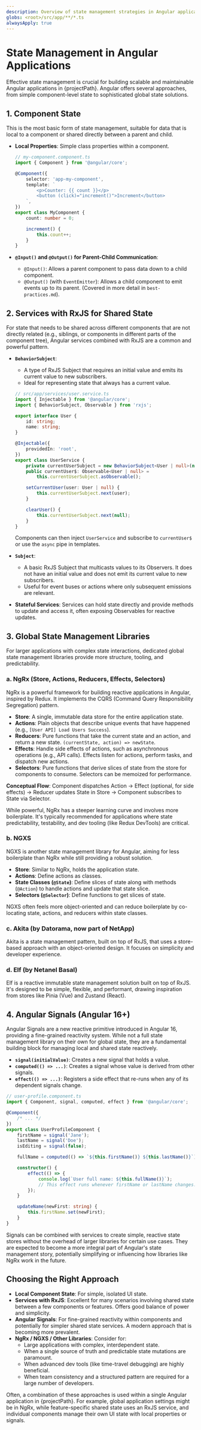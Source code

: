 ```yaml
---
description: Overview of state management strategies in Angular applications.
globs: <root>/src/app/**/*.ts
alwaysApply: true
---
```


# State Management in Angular Applications

Effective state management is crucial for building scalable and maintainable Angular applications in {projectPath}. Angular offers several approaches, from simple component-level state to sophisticated global state solutions.

## 1. Component State

This is the most basic form of state management, suitable for data that is local to a component or shared directly between a parent and child.

-   **Local Properties**: Simple class properties within a component.

    ```typescript
    // my-component.component.ts
    import { Component } from '@angular/core';

    @Component({
    	selector: 'app-my-component',
    	template: `
    		<p>Counter: {{ count }}</p>
    		<button (click)="increment()">Increment</button>
    	`,
    })
    export class MyComponent {
    	count: number = 0;

    	increment() {
    		this.count++;
    	}
    }
    ```

-   **`@Input()` and `@Output()` for Parent-Child Communication**:
    -   `@Input()`: Allows a parent component to pass data down to a child component.
    -   `@Output()` (with `EventEmitter`): Allows a child component to emit events up to its parent.
        (Covered in more detail in `best-practices.md`).

## 2. Services with RxJS for Shared State

For state that needs to be shared across different components that are not directly related (e.g., siblings, or components in different parts of the component tree), Angular services combined with RxJS are a common and powerful pattern.

-   **`BehaviorSubject`**:

    -   A type of RxJS Subject that requires an initial value and emits its current value to new subscribers.
    -   Ideal for representing state that always has a current value.

    ```typescript
    // src/app/services/user.service.ts
    import { Injectable } from '@angular/core';
    import { BehaviorSubject, Observable } from 'rxjs';

    export interface User {
    	id: string;
    	name: string;
    }

    @Injectable({
    	providedIn: 'root',
    })
    export class UserService {
    	private currentUserSubject = new BehaviorSubject<User | null>(null);
    	public currentUser$: Observable<User | null> =
    		this.currentUserSubject.asObservable();

    	setCurrentUser(user: User | null) {
    		this.currentUserSubject.next(user);
    	}

    	clearUser() {
    		this.currentUserSubject.next(null);
    	}
    }
    ```

    Components can then inject `UserService` and subscribe to `currentUser$` or use the `async` pipe in templates.

-   **`Subject`**:

    -   A basic RxJS Subject that multicasts values to its Observers. It does not have an initial value and does not emit its current value to new subscribers.
    -   Useful for event buses or actions where only subsequent emissions are relevant.

-   **Stateful Services**: Services can hold state directly and provide methods to update and access it, often exposing Observables for reactive updates.

## 3. Global State Management Libraries

For larger applications with complex state interactions, dedicated global state management libraries provide more structure, tooling, and predictability.

### a. NgRx (Store, Actions, Reducers, Effects, Selectors)

NgRx is a powerful framework for building reactive applications in Angular, inspired by Redux. It implements the CQRS (Command Query Responsibility Segregation) pattern.

-   **Store**: A single, immutable data store for the entire application state.
-   **Actions**: Plain objects that describe unique events that have happened (e.g., `[User API] Load Users Success`).
-   **Reducers**: Pure functions that take the current state and an action, and return a new state. `(currentState, action) => newState`.
-   **Effects**: Handle side effects of actions, such as asynchronous operations (e.g., API calls). Effects listen for actions, perform tasks, and dispatch new actions.
-   **Selectors**: Pure functions that derive slices of state from the store for components to consume. Selectors can be memoized for performance.

**Conceptual Flow**:
Component dispatches Action -> Effect (optional, for side effects) -> Reducer updates State in Store -> Component subscribes to State via Selector.

While powerful, NgRx has a steeper learning curve and involves more boilerplate. It's typically recommended for applications where state predictability, testability, and dev tooling (like Redux DevTools) are critical.

### b. NGXS

NGXS is another state management library for Angular, aiming for less boilerplate than NgRx while still providing a robust solution.

-   **Store**: Similar to NgRx, holds the application state.
-   **Actions**: Define actions as classes.
-   **State Classes (`@State`)**: Define slices of state along with methods (`@Action`) to handle actions and update that state slice.
-   **Selectors (`@Selector`)**: Define functions to get slices of state.

NGXS often feels more object-oriented and can reduce boilerplate by co-locating state, actions, and reducers within state classes.

### c. Akita (by Datorama, now part of NetApp)

Akita is a state management pattern, built on top of RxJS, that uses a store-based approach with an object-oriented design. It focuses on simplicity and developer experience.

### d. Elf (by Netanel Basal)

Elf is a reactive immutable state management solution built on top of RxJS. It's designed to be simple, flexible, and performant, drawing inspiration from stores like Pinia (Vue) and Zustand (React).

## 4. Angular Signals (Angular 16+)

Angular Signals are a new reactive primitive introduced in Angular 16, providing a fine-grained reactivity system. While not a full state management library on their own for global state, they are a fundamental building block for managing local and shared state reactively.

-   **`signal(initialValue)`**: Creates a new signal that holds a value.
-   **`computed(() => ...)`**: Creates a signal whose value is derived from other signals.
-   **`effect(() => ...)`**: Registers a side effect that re-runs when any of its dependent signals change.

```typescript
// user-profile.component.ts
import { Component, signal, computed, effect } from '@angular/core';

@Component({
	/* ... */
})
export class UserProfileComponent {
	firstName = signal('Jane');
	lastName = signal('Doe');
	isEditing = signal(false);

	fullName = computed(() => `${this.firstName()} ${this.lastName()}`);

	constructor() {
		effect(() => {
			console.log(`User full name: ${this.fullName()}`);
			// This effect runs whenever firstName or lastName changes.
		});
	}

	updateName(newFirst: string) {
		this.firstName.set(newFirst);
	}
}
```

Signals can be combined with services to create simple, reactive state stores without the overhead of larger libraries for certain use cases. They are expected to become a more integral part of Angular's state management story, potentially simplifying or influencing how libraries like NgRx work in the future.

## Choosing the Right Approach

-   **Local Component State**: For simple, isolated UI state.
-   **Services with RxJS**: Excellent for many scenarios involving shared state between a few components or features. Offers good balance of power and simplicity.
-   **Angular Signals**: For fine-grained reactivity within components and potentially for simpler shared state services. A modern approach that is becoming more prevalent.
-   **NgRx / NGXS / Other Libraries**: Consider for:
    -   Large applications with complex, interdependent state.
    -   When a single source of truth and predictable state mutations are paramount.
    -   When advanced dev tools (like time-travel debugging) are highly beneficial.
    -   When team consistency and a structured pattern are required for a large number of developers.

Often, a combination of these approaches is used within a single Angular application in {projectPath}. For example, global application settings might be in NgRx, while feature-specific shared state uses an RxJS service, and individual components manage their own UI state with local properties or signals.

```

```
